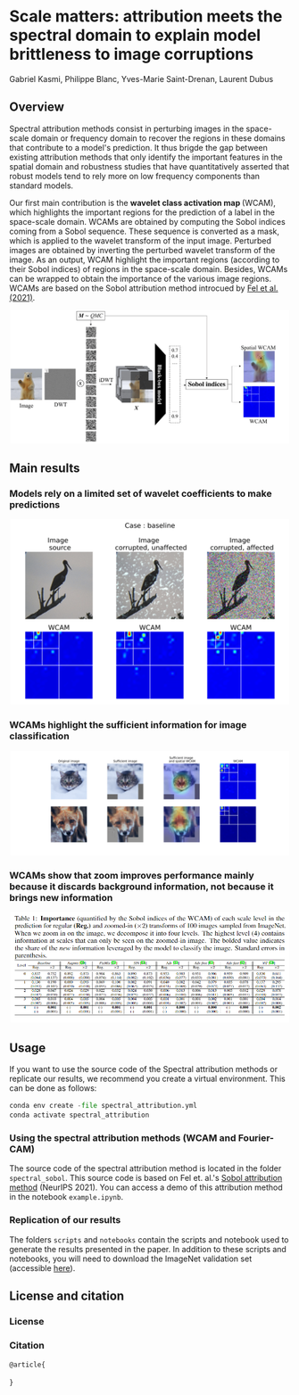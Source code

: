 # Scale matters: attribution meets the spectral domain to explain model brittleness to image corruptions

Gabriel Kasmi, Philippe Blanc, Yves-Marie Saint-Drenan, Laurent Dubus

## Overview 

Spectral attribution methods consist in perturbing images in the space-scale domain or frequency domain to recover the regions in these domains that contribute to a model's prediction. It thus brigde the gap between existing attribution methods that only identify the important features in the spatial domain and robustness studies that have quantitatively asserted that robust models tend to rely more on low frequency components than standard models. 

Our first main contribution is the <b> wavelet class activation map </b> (WCAM), which highlights the important regions for the prediction of a label in the space-scale domain. WCAMs are obtained by computing the Sobol indices coming from a Sobol sequence. These sequence is converted as a mask, which is applied to the wavelet transform of the input image. Perturbed images are obtained by inverting the perturbed wavelet transform of the image. As an output, WCAM highlight the important regions (according to their Sobol indices) of regions in the space-scale domain. Besides, WCAMs can be wrapped to obtain the importance of the various image regions. WCAMs are based on the Sobol attribution method introcued by [Fel et al. (2021)](https://openreview.net/forum?id=hA-PHQGOjqQ).

<p align="center">
<img src="https://github.com/gabrielkasmi/spectral-attribution/blob/main/assets/flowchart-wcam.png" width=500px>
</p>

## Main results

### Models rely on a limited set of wavelet coefficients to make predictions

<p align="center">
<img src="https://github.com/gabrielkasmi/spectral-attribution/blob/main/assets/corruptions_baseline_2-1.png" width=500px>
</p>


### WCAMs highlight the sufficient information for image classification 

<p align="center">
<img src="https://github.com/gabrielkasmi/spectral-attribution/blob/main/assets/reconstruction-sufficient-2-1.png" width=500px>
</p>

### WCAMs show that zoom improves performance mainly because it discards background information, not because it brings new information

<p align="center">
<img src="https://github.com/gabrielkasmi/spectral-attribution/blob/main/assets/table.png" width=500px>
</p>


## Usage

If you want to use the source code of the Spectral attribution methods or replicate our results, we recommend you create a virtual environment. This can be done as follows:

```python
conda env create -file spectral_attribution.yml
conda activate spectral_attribution
```

### Using the spectral attribution methods (WCAM and Fourier-CAM)

The source code of the spectral attribution method is located in the folder `spectral_sobol`. This source code is based on Fel et. al.'s [Sobol attribution method](https://proceedings.neurips.cc/paper/2021/hash/da94cbeff56cfda50785df477941308b-Abstract.html) (NeurIPS 2021). You can access a demo of this attribution method in the notebook `example.ipynb`.

### Replication of our results

The folders `scripts` and `notebooks` contain the scripts and notebook used to generate the results presented in the paper. In addition to these scripts and notebooks, you will need to download the ImageNet validation set (accessible [here](https://www.image-net.org/download.php)).

## License and citation 

### License

### Citation

```
@article{

}
```
